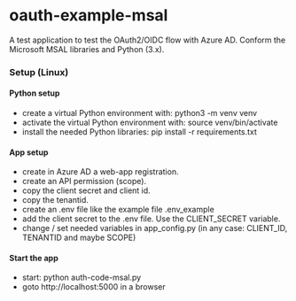 # oauth-example-msal
A test application to test the OAuth2/OIDC flow with Azure AD.
Conform the Microsoft MSAL libraries and Python (3.x).

### Setup (Linux)
#### Python setup
- create a virtual Python environment with: python3 -m venv venv
- activate the virtual Python environment with: source venv/bin/activate
- install the needed Python libraries: pip install -r requirements.txt

#### App setup
- create in Azure AD a web-app registration.
- create an API permission (scope).
- copy the client secret and client id.
- copy the tenantid.
- create an .env file like the example file .env_example
- add the client secret to the .env file. Use the CLIENT_SECRET variable.
- change / set needed variables in app_config.py (in any case: CLIENT_ID, TENANTID and maybe SCOPE)

#### Start the app
- start: python auth-code-msal.py
- goto http://localhost:5000 in a browser

